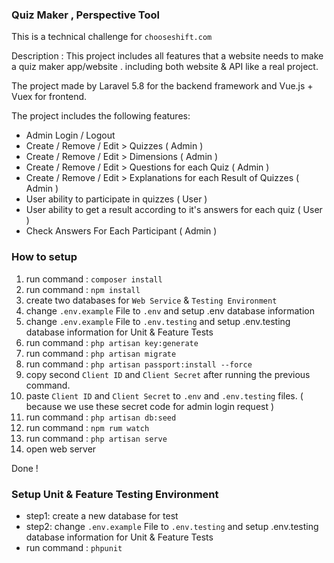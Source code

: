 ### Quiz Maker , Perspective Tool
This is a technical challenge for `chooseshift.com`

Description : This project includes all features that a website needs to make a quiz maker app/website . including both website & API like a real project.

The project made by Laravel 5.8 for the backend framework and Vue.js + Vuex for frontend.

The project includes the following features:

- Admin Login / Logout
- Create / Remove / Edit > Quizzes ( Admin )
- Create / Remove / Edit > Dimensions ( Admin )
- Create / Remove / Edit > Questions for each Quiz ( Admin )
- Create / Remove / Edit > Explanations for each Result of Quizzes ( Admin )
- User ability to participate in quizzes ( User )
- User ability to get a result according to it's answers for each quiz ( User )
- Check Answers For Each Participant ( Admin )

### How to setup
1. run command : `composer install`
2. run command : `npm install`
3. create two databases for `Web Service` & `Testing Environment`
4. change `.env.example` File to `.env` and setup .env database information
5. change `.env.example` File to `.env.testing` and setup .env.testing database information for Unit & Feature Tests
6. run command : `php artisan key:generate`
7. run command : `php artisan migrate`
8. run command : `php artisan passport:install --force`
9. copy second `Client ID` and `Client Secret` after running the previous command.
10. paste `Client ID` and `Client Secret` to `.env` and `.env.testing` files. ( because we use these secret code for admin login request )
11. run command : `php artisan db:seed`
12. run command : `npm rum watch`
13. run command : `php artisan serve`
14. open web server 

Done !

### Setup Unit & Feature Testing Environment

- step1: create a new database for test
- step2: change `.env.example` File to `.env.testing` and setup .env.testing database information for Unit & Feature Tests
- run command :  `phpunit`